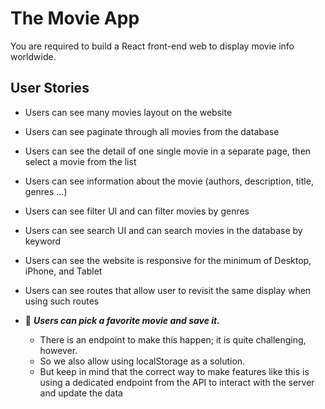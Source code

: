# The Movie App

You are required to build a React front-end web to display movie info worldwide.

## User Stories

- Users can see many movies layout on the website

- Users can see paginate through all movies from the database

- Users can see the detail of one single movie in a separate page, then select a movie from the list

- Users can see information about the movie (authors, description, title, genres …)

- Users can see filter UI and can filter movies by genres

- Users can see search UI and can search movies in the database by keyword
- Users can see the website is responsive for the minimum of Desktop, iPhone, and Tablet
- Users can see routes that allow user to revisit the same display when using such routes
- 🚀 **_Users can pick a favorite movie and save it._**
  - There is an endpoint to make this happen; it is quite challenging, however.
  - So we also allow using localStorage as a solution.
  - But keep in mind that the correct way to make features like this is using a dedicated endpoint from the API to interact with the server and update the data
